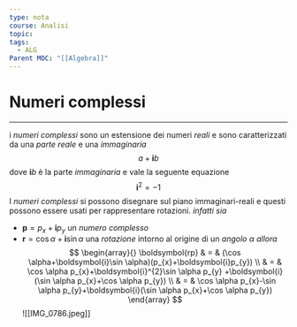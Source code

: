 ```yaml
---
type: nota
course: Analisi
topic: 
tags:
  - ALG
Parent MOC: "[[Algebra]]"
---
```

# Numeri complessi
---
i _numeri complessi_ sono un estensione dei numeri _reali_ e sono caratterizzati da una _parte reale_ e una _immaginaria_$$a+\boldsymbol{i}b$$
dove $\boldsymbol{i}b$ è la parte _immaginaria_ e vale la seguente equazione $$\boldsymbol{i}^{2}=-1$$
I _numeri complessi_ si possono disegnare sul piano immaginari-reali e questi possono essere usati per rappresentare rotazioni. _infatti_
_sia_ 
- $\boldsymbol{p}=p_{x}+\boldsymbol{i}p_{y}$ un _numero complesso_
- $\boldsymbol{r}=\cos \alpha+\boldsymbol{i}\sin \alpha$ una _rotazione_ intorno al origine di un _angolo_ $\alpha$ 
_allora_ $$
\begin{array}{}
\boldsymbol{rp} & = & (\cos \alpha+\boldsymbol{i}\sin \alpha)(p_{x}+\boldsymbol{i}p_{y}) \\
 & = & \cos \alpha p_{x}+\boldsymbol{i}^{2}\sin \alpha p_{y} +\boldsymbol{i}(\sin \alpha p_{x}+\cos \alpha p_{y}) \\
 & = &  \cos \alpha p_{x}-\sin  \alpha p_{y}+\boldsymbol{i}(\sin \alpha p_{x}+\cos \alpha p_{y})
\end{array}
$$
![[IMG_0786.jpeg]]
